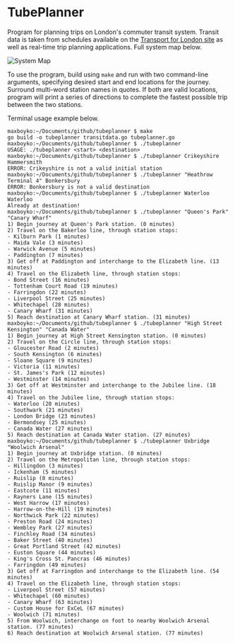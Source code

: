 # TubePlanner
Program for planning trips on London's commuter transit system. Transit data is taken from schedules available on the [Transport for London site](https://tfl.gov.uk/) as well as real-time trip planning applications. Full system map below.

![System Map](https://upload.wikimedia.org/wikipedia/commons/1/13/London_Underground_Overground_DLR_Crossrail_map.svg)

To use the program, build using `make` and run with two command-line arguments, specifying desired start and end locations for the journey. Surround multi-word station names in quotes. If both are valid locations, program will print a series of directions to complete the fastest possible trip between the two stations.

Terminal usage example below.

```
maxboyko:~/Documents/github/tubeplanner $ make
go build -o tubeplanner transitdata.go tubeplanner.go
maxboyko:~/Documents/github/tubeplanner $ ./tubeplanner
USAGE: ./tubeplanner <start> <destination>
maxboyko:~/Documents/github/tubeplanner $ ./tubeplanner Crikeyshire Hammersmith
ERROR: Crikeyshire is not a valid initial station
maxboyko:~/Documents/github/tubeplanner $ ./tubeplanner "Heathrow Terminal 4" Bonkersbury
ERROR: Bonkersbury is not a valid destination
maxboyko:~/Documents/github/tubeplanner $ ./tubeplanner Waterloo Waterloo
Already at destination!
maxboyko:~/Documents/github/tubeplanner $ ./tubeplanner "Queen's Park" "Canary Wharf"
1) Begin journey at Queen's Park station. (0 minutes)
2) Travel on the Bakerloo line, through station stops:
- Kilburn Park (1 minutes)
- Maida Vale (3 minutes)
- Warwick Avenue (5 minutes)
- Paddington (7 minutes)
3) Get off at Paddington and interchange to the Elizabeth line. (13 minutes)
4) Travel on the Elizabeth line, through station stops:
- Bond Street (16 minutes)
- Tottenham Court Road (19 minutes)
- Farringdon (22 minutes)
- Liverpool Street (25 minutes)
- Whitechapel (28 minutes)
- Canary Wharf (31 minutes)
5) Reach destination at Canary Wharf station. (31 minutes)
maxboyko:~/Documents/github/tubeplanner $ ./tubeplanner "High Street Kensington" "Canada Water"
1) Begin journey at High Street Kensington station. (0 minutes)
2) Travel on the Circle line, through station stops:
- Gloucester Road (2 minutes)
- South Kensington (6 minutes)
- Sloane Square (9 minutes)
- Victoria (11 minutes)
- St. James's Park (12 minutes)
- Westminster (14 minutes)
3) Get off at Westminster and interchange to the Jubilee line. (18 minutes)
4) Travel on the Jubilee line, through station stops:
- Waterloo (20 minutes)
- Southwark (21 minutes)
- London Bridge (23 minutes)
- Bermondsey (25 minutes)
- Canada Water (27 minutes)
5) Reach destination at Canada Water station. (27 minutes)
maxboyko:~/Documents/github/tubeplanner $ ./tubeplanner Uxbridge "Woolwich Arsenal"
1) Begin journey at Uxbridge station. (0 minutes)
2) Travel on the Metropolitan line, through station stops:
- Hillingdon (3 minutes)
- Ickenham (5 minutes)
- Ruislip (8 minutes)
- Ruislip Manor (9 minutes)
- Eastcote (11 minutes)
- Rayners Lane (15 minutes)
- West Harrow (17 minutes)
- Harrow-on-the-Hill (19 minutes)
- Northwick Park (22 minutes)
- Preston Road (24 minutes)
- Wembley Park (27 minutes)
- Finchley Road (34 minutes)
- Baker Street (40 minutes)
- Great Portland Street (42 minutes)
- Euston Square (44 minutes)
- King's Cross St. Pancras (46 minutes)
- Farringdon (49 minutes)
3) Get off at Farringdon and interchange to the Elizabeth line. (54 minutes)
4) Travel on the Elizabeth line, through station stops:
- Liverpool Street (57 minutes)
- Whitechapel (60 minutes)
- Canary Wharf (63 minutes)
- Custom House for ExCeL (67 minutes)
- Woolwich (71 minutes)
5) From Woolwich, interchange on foot to nearby Woolwich Arsenal station. (77 minutes)
6) Reach destination at Woolwich Arsenal station. (77 minutes)
```
